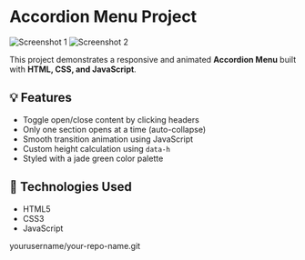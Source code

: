 # Accordion Menu Project

![Screenshot 1](./screenshots/screenshot1.png)
![Screenshot 2](./screenshots/screenshot2.png)

This project demonstrates a responsive and animated **Accordion Menu** built with **HTML, CSS, and JavaScript**.

## 💡 Features

- Toggle open/close content by clicking headers
- Only one section opens at a time (auto-collapse)
- Smooth transition animation using JavaScript
- Custom height calculation using `data-h` 
- Styled with a jade green color palette

## 📁 Technologies Used

- HTML5
- CSS3 
- JavaScript

yourusername/your-repo-name.git
